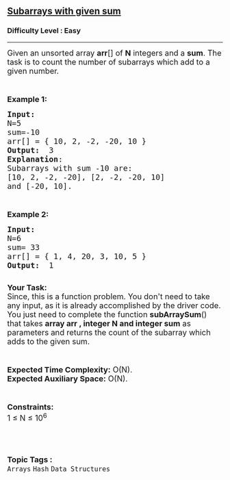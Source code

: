 <h2><a href="https://www.geeksforgeeks.org/problems/subarray-range-with-given-sum2804/1">Subarrays with given sum</a></h2><h3>Difficulty Level : Easy</h3><hr><div class="problems_problem_content__Xm_eO"><p><span style="font-size:18px">Given an unsorted array <strong>arr</strong>[] of <strong>N</strong> integers and a <strong>sum</strong>. The task is to count the number of&nbsp;subarrays which add to a given number.</span></p>

<p>&nbsp;</p>

<p><span style="font-size:18px"><strong>Example 1:</strong></span></p>

<pre><span style="font-size:18px"><strong>Input:</strong>
N=5
sum=-10
arr[] = { 10, 2, -2, -20, 10 }
<strong>Output:</strong>  3
<strong>Explanation</strong>:
Subarrays with sum -10 are: 
[10, 2, -2, -20], [2, -2, -20, 10]
and [-20, 10].
</span></pre>

<p>&nbsp;</p>

<p><span style="font-size:18px"><strong>Example 2:</strong></span></p>

<pre><span style="font-size:18px"><strong>Input:
</strong>N=6
sum= 33
arr[] = { 1, 4, 20, 3, 10, 5 }
<strong>Output:</strong>  1
</span></pre>

<p><br>
<span style="font-size:18px"><strong>Your Task:</strong><br>
Since, this is a function problem. You don't need to take any input, as it is already accomplished by the driver code. You just need to complete the function <strong>subArraySum</strong>() that takes <strong>array arr&nbsp;, integer N and&nbsp;integer sum</strong>&nbsp;as parameters and returns the&nbsp;count of the subarray which adds to the given sum.</span></p>

<p>&nbsp;</p>

<p><span style="font-size:18px"><strong>Expected Time Complexity:</strong>&nbsp;O(N).<br>
<strong>Expected Auxiliary Space:</strong>&nbsp;O(N).</span></p>

<p>&nbsp;</p>

<p><span style="font-size:18px"><strong>Constraints:</strong><br>
1 ≤ N ≤ 10<sup>6</sup></span></p>

<p>&nbsp;</p>
</div><br><p><span style=font-size:18px><strong>Topic Tags : </strong><br><code>Arrays</code>&nbsp;<code>Hash</code>&nbsp;<code>Data Structures</code>&nbsp;